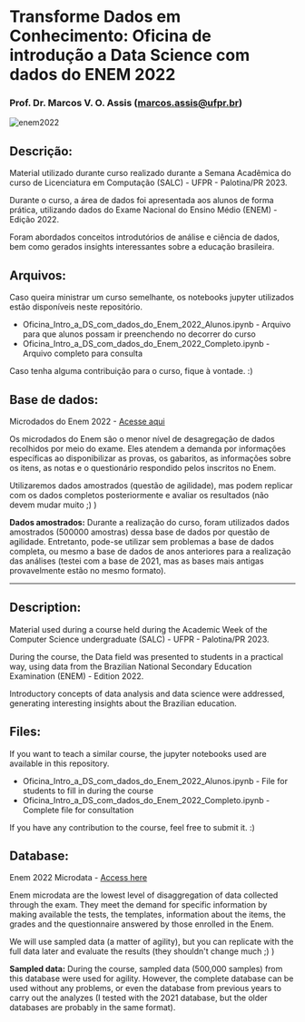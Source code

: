 # Transforme Dados em Conhecimento: Oficina de introdução a Data Science com dados do ENEM 2022

### Prof. Dr. Marcos V. O. Assis (marcos.assis@ufpr.br)

![enem2022](https://crportal.com.br/wp-content/uploads/2022/10/ENEEE.jpg)

## Descrição:

Material utilizado durante curso realizado durante a Semana Acadêmica do curso de Licenciatura em Computação (SALC) - UFPR - Palotina/PR 2023.

Durante o curso, a área de dados foi apresentada aos alunos de forma prática, utilizando dados do Exame Nacional do Ensino Médio (ENEM) - Edição 2022. 

Foram abordados conceitos introdutórios de análise e ciência de dados, bem como gerados insights interessantes sobre a educação brasileira. 

## Arquivos:

Caso queira ministrar um curso semelhante, os notebooks jupyter utilizados estão disponíveis neste repositório. 

* Oficina_Intro_a_DS_com_dados_do_Enem_2022_Alunos.ipynb - Arquivo para que alunos possam ir preenchendo no decorrer do curso
* Oficina_Intro_a_DS_com_dados_do_Enem_2022_Completo.ipynb - Arquivo completo para consulta

Caso tenha alguma contribuição para o curso, fique à vontade. :)

## Base de dados:

Microdados do Enem 2022 - [Acesse aqui](https://www.gov.br/inep/pt-br/acesso-a-informacao/dados-abertos/microdados/enem)

Os microdados do Enem são o menor nível de desagregação de dados recolhidos por meio do exame. Eles atendem a demanda por informações específicas ao disponibilizar as provas, os gabaritos, as informações sobre os itens, as notas e o questionário respondido pelos inscritos no Enem.

Utilizaremos dados amostrados (questão de agilidade), mas podem replicar com os dados completos posteriormente e avaliar os resultados (não devem mudar muito ;) )

**Dados amostrados:** Durante a realização do curso, foram utilizados dados amostrados (500000 amostras) dessa base de dados por questão de agilidade. Entretanto, pode-se utilizar sem problemas a base de dados completa, ou mesmo a base de dados de anos anteriores para a realização das análises (testei com a base de 2021, mas as bases mais antigas provavelmente estão no mesmo formato).

--------------------------------------------------------------------------------

## Description:

Material used during a course held during the Academic Week of the Computer Science undergraduate (SALC) - UFPR - Palotina/PR 2023.

During the course, the Data field was presented to students in a practical way, using data from the Brazilian National Secondary Education Examination (ENEM) - Edition 2022.

Introductory concepts of data analysis and data science were addressed, generating interesting insights about the Brazilian education.

## Files:

If you want to teach a similar course, the jupyter notebooks used are available in this repository.

* Oficina_Intro_a_DS_com_dados_do_Enem_2022_Alunos.ipynb - File for students to fill in during the course
* Oficina_Intro_a_DS_com_dados_do_Enem_2022_Completo.ipynb - Complete file for consultation

If you have any contribution to the course, feel free to submit it. :)

## Database:

Enem 2022 Microdata - [Access here](https://www.gov.br/inep/pt-br/acesso-a-informacao/dados-abertos/microdados/enem)

Enem microdata are the lowest level of disaggregation of data collected through the exam. They meet the demand for specific information by making available the tests, the templates, information about the items, the grades and the questionnaire answered by those enrolled in the Enem.

We will use sampled data (a matter of agility), but you can replicate with the full data later and evaluate the results (they shouldn't change much ;) )

**Sampled data:** During the course, sampled data (500,000 samples) from this database were used for agility. However, the complete database can be used without any problems, or even the database from previous years to carry out the analyzes (I tested with the 2021 database, but the older databases are probably in the same format).
